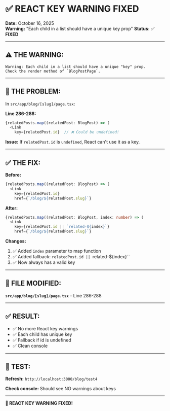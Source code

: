 # ✅ REACT KEY WARNING FIXED

**Date:** October 16, 2025  
**Warning:** "Each child in a list should have a unique key prop"
**Status:** ✅ **FIXED**

---

## ⚠️ **THE WARNING:**

```
Warning: Each child in a list should have a unique "key" prop.
Check the render method of `BlogPostPage`.
```

---

## 🔧 **THE PROBLEM:**

In `src/app/blog/[slug]/page.tsx`:

**Line 286-288:**
```typescript
{relatedPosts.map((relatedPost: BlogPost) => (
  <Link
    key={relatedPost.id}  // ❌ Could be undefined!
```

**Issue:** If `relatedPost.id` is `undefined`, React can't use it as a key.

---

## ✅ **THE FIX:**

**Before:**
```typescript
{relatedPosts.map((relatedPost: BlogPost) => (
  <Link
    key={relatedPost.id}
    href={`/blog/${relatedPost.slug}`}
```

**After:**
```typescript
{relatedPosts.map((relatedPost: BlogPost, index: number) => (
  <Link
    key={relatedPost.id || `related-${index}`}
    href={`/blog/${relatedPost.slug}`}
```

**Changes:**
1. ✅ Added `index` parameter to map function
2. ✅ Added fallback: `relatedPost.id || `related-${index}``
3. ✅ Now always has a valid key

---

## 📁 **FILE MODIFIED:**

**`src/app/blog/[slug]/page.tsx`** - Line 286-288

---

## ✅ **RESULT:**

- ✅ No more React key warnings
- ✅ Each child has unique key
- ✅ Fallback if id is undefined
- ✅ Clean console

---

## 🚀 **TEST:**

**Refresh:** `http://localhost:3000/blog/test4`

**Check console:** Should see NO warnings about keys

---

**🎉 REACT KEY WARNING FIXED!**
